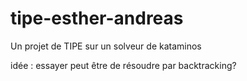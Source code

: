 # tipe-esther-andreas

Un projet de TIPE sur un solveur de kataminos

idée : essayer peut être de résoudre par backtracking?
